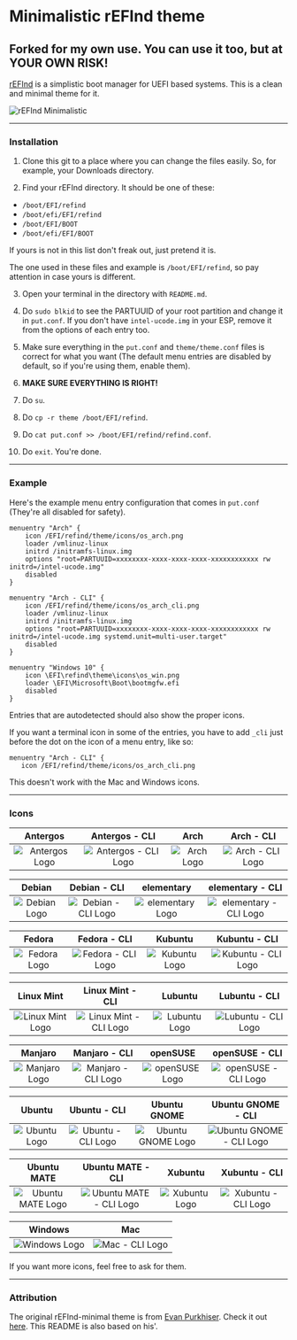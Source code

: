 # Minimalistic rEFInd theme

## Forked for my own use. You can use it too, but at YOUR OWN RISK!


[rEFInd](http://www.rodsbooks.com/refind/) is a simplistic boot manager for UEFI based systems. This is a clean and minimal theme for it.

![rEFInd Minimalistic](http://i.imgur.com/IXOzMVM.png)
  
---

### Installation

1. Clone this git to a place where you can change the files easily. So, for example, your Downloads directory.

2. Find your rEFInd directory. It should be one of these:
 * `/boot/EFI/refind`
 * `/boot/efi/EFI/refind`
 * `/boot/EFI/BOOT`
 * `/boot/efi/EFI/BOOT`
 
 If yours is not in this list don't freak out, just pretend it is.
 
 The one used in these files and example is `/boot/EFI/refind`, so pay attention in case yours is different.

3. Open your terminal in the directory with `README.md`.

4. Do `sudo blkid` to see the PARTUUID of your root partition and change it in `put.conf`. If you don't have `intel-ucode.img` in your ESP, remove it from the options of each entry too.

5. Make sure everything in the `put.conf` and `theme/theme.conf` files is correct for what you want (The default menu entries are disabled by default, so if you're using them, enable them).

6. **MAKE SURE EVERYTHING IS RIGHT!**

7. Do `su`.

8. Do `cp -r theme /boot/EFI/refind`.

9. Do `cat put.conf >> /boot/EFI/refind/refind.conf`.

10. Do `exit`. You're done.

---

### Example

Here's the example menu entry configuration that comes in `put.conf` (They're all disabled for safety).

```nginx
menuentry "Arch" {
	icon /EFI/refind/theme/icons/os_arch.png
	loader /vmlinuz-linux
	initrd /initramfs-linux.img
	options "root=PARTUUID=xxxxxxxx-xxxx-xxxx-xxxx-xxxxxxxxxxxx rw initrd=/intel-ucode.img"
	disabled
}

menuentry "Arch - CLI" {
	icon /EFI/refind/theme/icons/os_arch_cli.png
	loader /vmlinuz-linux
	initrd /initramfs-linux.img
	options "root=PARTUUID=xxxxxxxx-xxxx-xxxx-xxxx-xxxxxxxxxxxx rw initrd=/intel-ucode.img systemd.unit=multi-user.target"
	disabled
}

menuentry "Windows 10" {
	icon \EFI\refind\theme\icons\os_win.png
	loader \EFI\Microsoft\Boot\bootmgfw.efi
	disabled
}

```

Entries that are autodetected should also show the proper icons.

If you want a terminal icon in some of the entries, you have to add `_cli` just before the dot on the icon of a menu entry, like so:
 ```nginx
menuentry "Arch - CLI" {
	icon /EFI/refind/theme/icons/os_arch_cli.png
```
This doesn't work with the Mac and Windows icons.

---

### Icons

|Antergos|Antergos - CLI|Arch|Arch - CLI|
|:---:|:---:|:---:|:---:|
|![Antergos Logo](http://imgur.com/xurqQVh.png)|![Antergos - CLI Logo](http://imgur.com/1lo1P3A.png)|![Arch Logo](http://imgur.com/ViYuPHe.png)|![Arch - CLI Logo](http://imgur.com/YkoEbrN.png)|

|Debian|Debian - CLI|elementary|elementary - CLI|
|:---:|:---:|:---:|:---:|
|![Debian Logo](http://imgur.com/CESYc0M.png)|![Debian - CLI Logo](http://imgur.com/kyEB7Zj.png)|![elementary Logo](http://imgur.com/zecQ18v.png)|![elementary - CLI Logo](http://imgur.com/78LOw0K.png)|

|Fedora|Fedora - CLI|Kubuntu|Kubuntu - CLI|
|:---:|:---:|:---:|:---:|
|![Fedora Logo](http://imgur.com/yr108gd.png)|![Fedora - CLI Logo](http://imgur.com/O3k9Ar7.png)|![Kubuntu Logo](http://imgur.com/xqw1nem.png)|![Kubuntu - CLI Logo](http://imgur.com/0N93ZzX.png)|

|Linux Mint|Linux Mint - CLI|Lubuntu|Lubuntu - CLI|
|:---:|:---:|:---:|:---:|
|![Linux Mint Logo](http://imgur.com/bLsUq9a.png)|![Linux Mint - CLI Logo](http://imgur.com/CK6bTJb.png)|![Lubuntu Logo](http://imgur.com/SdJOJ46.png)|![Lubuntu - CLI Logo](http://imgur.com/sYAPg5P.png)|

|Manjaro|Manjaro - CLI|openSUSE|openSUSE - CLI|
|:---:|:---:|:---:|:---:|
|![Manjaro Logo](http://imgur.com/POFpb8s.png)|![Manjaro - CLI Logo](http://imgur.com/g5biRjX.png)|![openSUSE Logo](http://imgur.com/p9aVJmK.png)|![openSUSE - CLI Logo](http://imgur.com/jrRrT1n.png)|

|Ubuntu|Ubuntu - CLI|Ubuntu GNOME|Ubuntu GNOME - CLI|
|:---:|:---:|:---:|:---:|
|![Ubuntu Logo](http://imgur.com/M7HoZ33.png)|![Ubuntu - CLI Logo](http://imgur.com/ZFrjPBE.png)|![Ubuntu GNOME Logo](http://imgur.com/TmXBMUv.png)|![Ubuntu GNOME - CLI Logo](http://imgur.com/QqJw57c.png)|

|Ubuntu MATE|Ubuntu MATE - CLI|Xubuntu|Xubuntu - CLI|
|:---:|:---:|:---:|:---:|
|![Ubuntu MATE Logo](http://imgur.com/XXnXdt1.png)|![Ubuntu MATE - CLI Logo](http://imgur.com/JhJ1fiy.png)|![Xubuntu Logo](http://imgur.com/0yDVCIh.png)|![Xubuntu - CLI Logo](http://imgur.com/m8mswX8.png)|

|Windows|Mac|
|:---:|:---:|
|![Windows Logo](http://imgur.com/HXO5KP1.png)|![Mac - CLI Logo](http://imgur.com/FOL5obb.png)|

If you want more icons, feel free to ask for them.

---

### Attribution

The original rEFInd-minimal theme is from [Evan Purkhiser][evan]. Check it out [here][minimal]. 
This README is also based on his'.

[evan]: https://github.com/EvanPurkhiser
[minimal]: https://github.com/EvanPurkhiser/rEFInd-minimal
